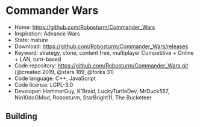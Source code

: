 # Commander Wars

- Home: https://github.com/Robosturm/Commander_Wars
- Inspiration: Advance Wars
- State: mature
- Download: https://github.com/Robosturm/Commander_Wars/releases
- Keyword: strategy, clone, content free, multiplayer Competitive + Online + LAN, turn-based
- Code repository: https://github.com/Robosturm/Commander_Wars.git (@created 2019, @stars 189, @forks 31)
- Code language: C++, JavaScript
- Code license: LGPL-3.0
- Developer: HammerGuy, K'Braid, LuckyTurtleDev, MrDuck557, Nin10doGMod, Robosturm, StarBright11, The Bucketeer

## Building
